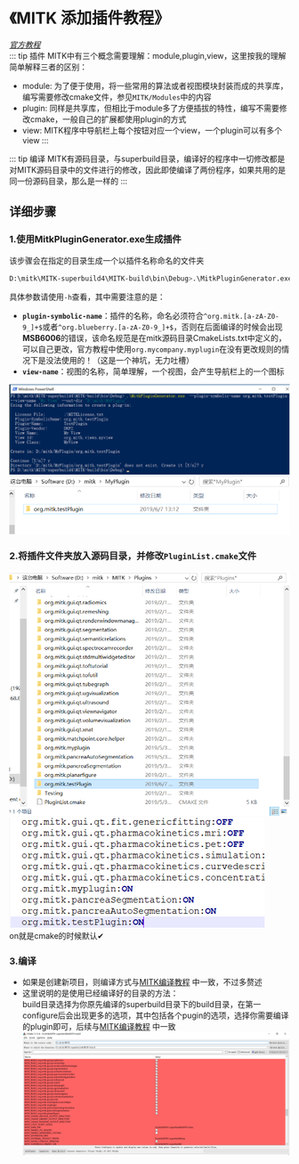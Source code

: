 # 《MITK 添加插件教程》
*[官方教程](http://docs.mitk.org/nightly/NewPluginPage.html)<br/>*
::: tip 插件
MITK中有三个概念需要理解：module,plugin,view，这里按我的理解简单解释三者的区别：
* module: 为了便于使用，将一些常用的算法或者视图模块封装而成的共享库，编写需要修改cmake文件，参见`MITK/Modules`中的内容
* plugin: 同样是共享库，但相比于module多了方便插拔的特性，编写不需要修改cmake，一般自己的扩展都使用plugin的方式
* view: MITK程序中导航栏上每个按钮对应一个view，一个plugin可以有多个view
:::

::: tip 编译
MITK有源码目录，与superbuild目录，编译好的程序中一切修改都是对MITK源码目录中的文件进行的修改，因此即使编译了两份程序，如果共用的是同一份源码目录，那么是一样的
:::


## 详细步骤
### 1.使用MitkPluginGenerator.exe生成插件
该步骤会在指定的目录生成一个以插件名称命名的文件夹
```bash
D:\mitk\MITK-superbuild4\MITK-build\bin\Debug>.\MitkPluginGenerator.exe  --plugin-symbolic-name org.mitk.testPlugin --view-name "MyView" --out-dir "D:\mitk\MyPlugin"
```
具体参数请使用`-h`查看，其中需要注意的是：
* **`plugin-symbolic-name`**：插件的名称，命名必须符合`^org.mitk.[a-zA-Z0-9_]+$`或者`^org.blueberry.[a-zA-Z0-9_]+$`，否则在后面编译的时候会出现**MSB6006**的错误，该命名规范是在mitk源码目录CmakeLists.txt中定义的，可以自己更改，官方教程中使用`org.mycompany.myplugin`在没有更改规则的情况下是没法使用的！（这是一个神坑，无力吐槽）
* **`view-name`**：视图的名称，简单理解，一个视图，会产生导航栏上的一个图标

![](../../assets/img/mitk_18.png)
![](../../assets/img/mitk_19.png)

### 2.将插件文件夹放入源码目录，并修改`PluginList.cmake`文件
![](../../assets/img/mitk_20.png)
![](../../assets/img/mitk_21.png)
<br/>on就是cmake的时候默认✔

### 3.编译
* 如果是创建新项目，则编译方式与[MITK编译教程](./page1.md) 中一致，不过多赘述
* 这里说明的是使用已经编译好的目录的方法：<br/>
build目录选择为你原先编译的superbuild目录下的build目录，在第一configure后会出现更多的选项，其中包括各个pugin的选项，选择你需要编译的plugin即可，后续与[MITK编译教程](./page1.md) 中一致
![](../../assets/img/mitk_22.png)